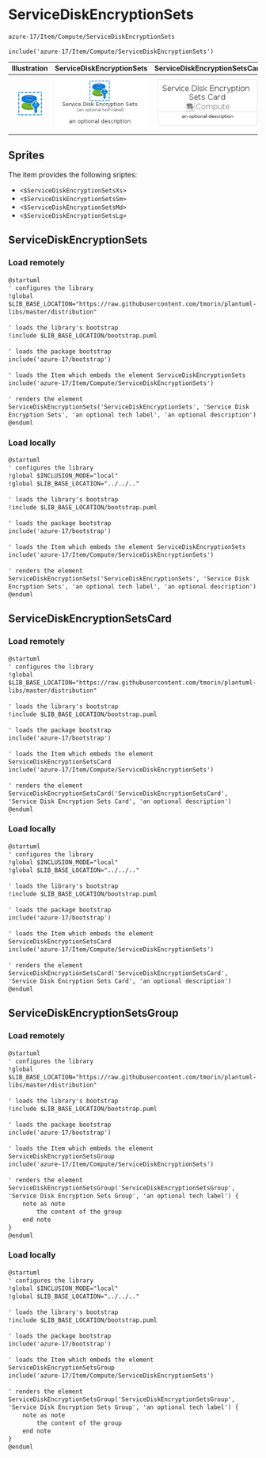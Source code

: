 # ServiceDiskEncryptionSets


```text
azure-17/Item/Compute/ServiceDiskEncryptionSets
```

```text
include('azure-17/Item/Compute/ServiceDiskEncryptionSets')
```



| Illustration | ServiceDiskEncryptionSets | ServiceDiskEncryptionSetsCard | ServiceDiskEncryptionSetsGroup |
| :---: | :---: | :---: | :---: |
| ![illustration for Illustration](../../../azure-17/Item/Compute/ServiceDiskEncryptionSets.png) | ![illustration for ServiceDiskEncryptionSets](../../../azure-17/Item/Compute/ServiceDiskEncryptionSets.Local.png) | ![illustration for ServiceDiskEncryptionSetsCard](../../../azure-17/Item/Compute/ServiceDiskEncryptionSetsCard.Local.png) | ![illustration for ServiceDiskEncryptionSetsGroup](../../../azure-17/Item/Compute/ServiceDiskEncryptionSetsGroup.Local.png) |



## Sprites
The item provides the following sriptes:

- `<$ServiceDiskEncryptionSetsXs>`
- `<$ServiceDiskEncryptionSetsSm>`
- `<$ServiceDiskEncryptionSetsMd>`
- `<$ServiceDiskEncryptionSetsLg>`





## ServiceDiskEncryptionSets

### Load remotely
```plantuml
@startuml
' configures the library
!global $LIB_BASE_LOCATION="https://raw.githubusercontent.com/tmorin/plantuml-libs/master/distribution"

' loads the library's bootstrap
!include $LIB_BASE_LOCATION/bootstrap.puml

' loads the package bootstrap
include('azure-17/bootstrap')

' loads the Item which embeds the element ServiceDiskEncryptionSets
include('azure-17/Item/Compute/ServiceDiskEncryptionSets')

' renders the element
ServiceDiskEncryptionSets('ServiceDiskEncryptionSets', 'Service Disk Encryption Sets', 'an optional tech label', 'an optional description')
@enduml
```

### Load locally
```plantuml
@startuml
' configures the library
!global $INCLUSION_MODE="local"
!global $LIB_BASE_LOCATION="../../.."

' loads the library's bootstrap
!include $LIB_BASE_LOCATION/bootstrap.puml

' loads the package bootstrap
include('azure-17/bootstrap')

' loads the Item which embeds the element ServiceDiskEncryptionSets
include('azure-17/Item/Compute/ServiceDiskEncryptionSets')

' renders the element
ServiceDiskEncryptionSets('ServiceDiskEncryptionSets', 'Service Disk Encryption Sets', 'an optional tech label', 'an optional description')
@enduml
```

## ServiceDiskEncryptionSetsCard

### Load remotely
```plantuml
@startuml
' configures the library
!global $LIB_BASE_LOCATION="https://raw.githubusercontent.com/tmorin/plantuml-libs/master/distribution"

' loads the library's bootstrap
!include $LIB_BASE_LOCATION/bootstrap.puml

' loads the package bootstrap
include('azure-17/bootstrap')

' loads the Item which embeds the element ServiceDiskEncryptionSetsCard
include('azure-17/Item/Compute/ServiceDiskEncryptionSets')

' renders the element
ServiceDiskEncryptionSetsCard('ServiceDiskEncryptionSetsCard', 'Service Disk Encryption Sets Card', 'an optional description')
@enduml
```

### Load locally
```plantuml
@startuml
' configures the library
!global $INCLUSION_MODE="local"
!global $LIB_BASE_LOCATION="../../.."

' loads the library's bootstrap
!include $LIB_BASE_LOCATION/bootstrap.puml

' loads the package bootstrap
include('azure-17/bootstrap')

' loads the Item which embeds the element ServiceDiskEncryptionSetsCard
include('azure-17/Item/Compute/ServiceDiskEncryptionSets')

' renders the element
ServiceDiskEncryptionSetsCard('ServiceDiskEncryptionSetsCard', 'Service Disk Encryption Sets Card', 'an optional description')
@enduml
```

## ServiceDiskEncryptionSetsGroup

### Load remotely
```plantuml
@startuml
' configures the library
!global $LIB_BASE_LOCATION="https://raw.githubusercontent.com/tmorin/plantuml-libs/master/distribution"

' loads the library's bootstrap
!include $LIB_BASE_LOCATION/bootstrap.puml

' loads the package bootstrap
include('azure-17/bootstrap')

' loads the Item which embeds the element ServiceDiskEncryptionSetsGroup
include('azure-17/Item/Compute/ServiceDiskEncryptionSets')

' renders the element
ServiceDiskEncryptionSetsGroup('ServiceDiskEncryptionSetsGroup', 'Service Disk Encryption Sets Group', 'an optional tech label') {
    note as note
        the content of the group
    end note
}
@enduml
```

### Load locally
```plantuml
@startuml
' configures the library
!global $INCLUSION_MODE="local"
!global $LIB_BASE_LOCATION="../../.."

' loads the library's bootstrap
!include $LIB_BASE_LOCATION/bootstrap.puml

' loads the package bootstrap
include('azure-17/bootstrap')

' loads the Item which embeds the element ServiceDiskEncryptionSetsGroup
include('azure-17/Item/Compute/ServiceDiskEncryptionSets')

' renders the element
ServiceDiskEncryptionSetsGroup('ServiceDiskEncryptionSetsGroup', 'Service Disk Encryption Sets Group', 'an optional tech label') {
    note as note
        the content of the group
    end note
}
@enduml
```

